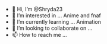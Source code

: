 - 👋 Hi, I’m @Shryda23
- 👀 I’m interested in ... Anime and fnaf
- 🌱 I’m currently learning ... Animation
- 💞️ I’m looking to collaborate on ... 
- 📫 How to reach me ...

<!---
Shryda23/Shryda23 is a ✨ special ✨ repository because its `README.md` (this file) appears on your GitHub profile.
You can click the Preview link to take a look at your changes.
--->
